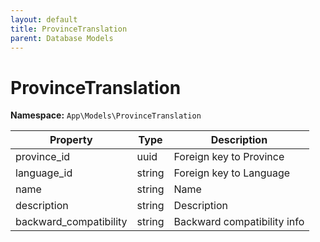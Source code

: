 ```yaml
---
layout: default
title: ProvinceTranslation
parent: Database Models
---
```


# ProvinceTranslation

**Namespace:** `App\Models\ProvinceTranslation`

| Property               | Type   | Description                 |
| ---------------------- | ------ | --------------------------- |
| province_id            | uuid   | Foreign key to Province     |
| language_id            | string | Foreign key to Language     |
| name                   | string | Name                        |
| description            | string | Description                 |
| backward_compatibility | string | Backward compatibility info |
